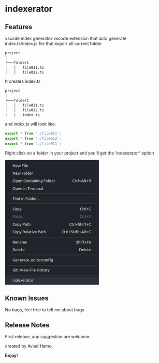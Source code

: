 # indexerator 

## Features

vscode index generator
vscode extension that auto generate index.ts/index.js file that export all current folder

```
project
│
└───folder1
│   │   file011.ts
│   │   file012.ts

```

It creates index.ts
```
project
│
└───folder1
│   │   file011.ts
│   │   file012.ts
|   |   index.ts

```

and index.ts will look like:
```javascript
export * from './file011';
export * from './file012';
export * from './file011';

```




Right click on a folder in your project and you'll get the 'indexerator' option

![indexerator](screenshot.jpg)



## Known Issues

No bugs, feel free to tell me about bugs.

## Release Notes

First release, any suggestion are welcome.

created by Aviad Hemo.

**Enjoy!**
